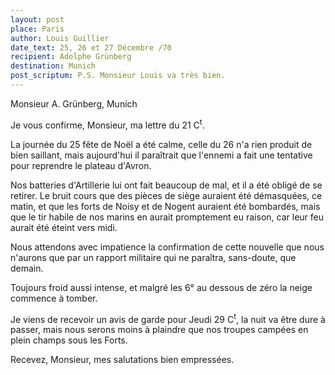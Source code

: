 ```yaml
---
layout: post
place: Paris
author: Louis Guillier
date_text: 25, 26 et 27 Décembre /70
recipient: Adolphe Grünberg
destination: Munich
post_scriptum: P.S. Monsieur Louis va très bien.
---
```


Monsieur A. Grünberg, Munich


Je vous confirme, Monsieur, ma lettre du 21 C<sup>t</sup>.

La journée du 25 fête de Noël a été calme, celle du 26 n'a rien produit de bien
saillant, mais aujourd'hui il paraîtrait que l'ennemi a fait une tentative pour
reprendre le plateau d'Avron.

Nos batteries d'Artillerie lui ont fait beaucoup de mal, et il a été obligé de
se retirer.
Le bruit cours que des pièces de siège auraient été démasquées, ce matin, et
que les forts de Noisy et de Nogent auraient été bombardés, mais que le tir
habile de nos marins en aurait promptement eu raison, car leur feu aurait été
éteint vers midi.

Nous attendons avec impatience la confirmation de cette nouvelle que nous
n'aurons que par un rapport militaire qui ne paraîtra, sans-doute, que demain.

Toujours froid aussi intense, et malgré les 6° au dessous de zéro la neige
commence à tomber.

Je viens de recevoir un avis de garde pour Jeudi 29 C<sup>t</sup>, la nuit va
être dure à passer, mais nous serons moins à plaindre que nos troupes campées
en plein champs sous les Forts.

Recevez, Monsieur, mes salutations bien empressées.
